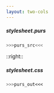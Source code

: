 ```yaml
---
layout: two-cols
---
```


##### *stylesheet.purs*

```purescript
>>>purs_src<<<
```

::right::

##### *stylesheet.css*

```css
>>>purs_out<<<
```

<mdi-checkbox-marked class="text-green-500" />



